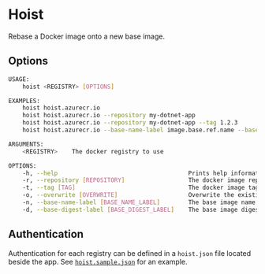 # Hoist

Rebase a Docker image onto a new base image.

## Options

```sh
USAGE:
    hoist <REGISTRY> [OPTIONS]

EXAMPLES:
    hoist hoist.azurecr.io
    hoist hoist.azurecr.io --repository my-dotnet-app
    hoist hoist.azurecr.io --repository my-dotnet-app --tag 1.2.3
    hoist hoist.azurecr.io --base-name-label image.base.ref.name --base-digest-label image.base.digest

ARGUMENTS:
    <REGISTRY>    The docker registry to use

OPTIONS:
    -h, --help                                     Prints help information
    -r, --repository [REPOSITORY]                  The docker image repository to use
    -t, --tag [TAG]                                The docker image tag to use
    -o, --overwrite [OVERWRITE]                    Overwrite the existing tag
    -n, --base-name-label [BASE_NAME_LABEL]        The base image name label to use. Defaults to org.opencontainers.image.base.name
    -d, --base-digest-label [BASE_DIGEST_LABEL]    The base image digest label to use. Defaults to org.opencontainers.image.base.digest
```

## Authentication

Authentication for each registry can be defined in a `hoist.json` file located beside the app. See [`hoist.sample.json`](src/Hoist/hoist.sample.json) for an example.